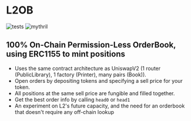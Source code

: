 # L2OB
![tests](https://github.com/mortimr/l2ob/actions/workflows/tests.yaml/badge.svg)
![mythril](https://github.com/mortimr/l2ob/actions/workflows/mythril.yaml/badge.svg)

## 100% On-Chain Permission-Less OrderBook, using ERC1155 to mint positions

- Uses the same contract architecture as UniswapV2 (1 router (PublicLibrary), 1 factory (Printer), many pairs (Book)).
- Open orders by depositing tokens and specifying a sell price for your token.
- All positions at the same sell price are fungible and filled together.
- Get the best order info by calling `head0` or `head1`
- An experiment on L2's future capacity, and the need for an orderbook that doesn't require any off-chain lookup